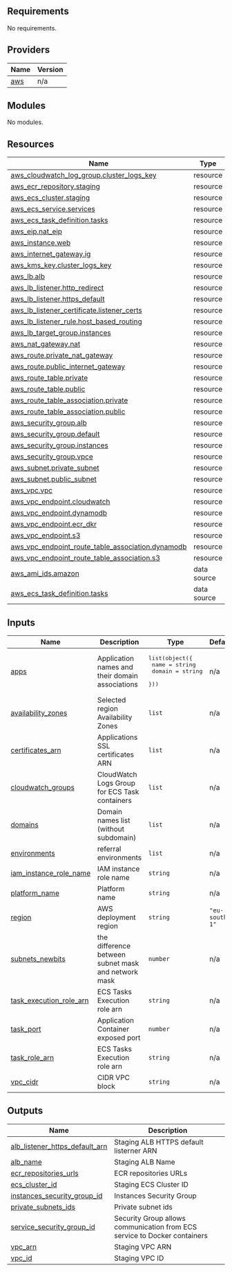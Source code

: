## Requirements

No requirements.

## Providers

| Name | Version |
|------|---------|
| <a name="provider_aws"></a> [aws](#provider\_aws) | n/a |

## Modules

No modules.

## Resources

| Name | Type |
|------|------|
| [aws_cloudwatch_log_group.cluster_logs_key](https://registry.terraform.io/providers/hashicorp/aws/latest/docs/resources/cloudwatch_log_group) | resource |
| [aws_ecr_repository.staging](https://registry.terraform.io/providers/hashicorp/aws/latest/docs/resources/ecr_repository) | resource |
| [aws_ecs_cluster.staging](https://registry.terraform.io/providers/hashicorp/aws/latest/docs/resources/ecs_cluster) | resource |
| [aws_ecs_service.services](https://registry.terraform.io/providers/hashicorp/aws/latest/docs/resources/ecs_service) | resource |
| [aws_ecs_task_definition.tasks](https://registry.terraform.io/providers/hashicorp/aws/latest/docs/resources/ecs_task_definition) | resource |
| [aws_eip.nat_eip](https://registry.terraform.io/providers/hashicorp/aws/latest/docs/resources/eip) | resource |
| [aws_instance.web](https://registry.terraform.io/providers/hashicorp/aws/latest/docs/resources/instance) | resource |
| [aws_internet_gateway.ig](https://registry.terraform.io/providers/hashicorp/aws/latest/docs/resources/internet_gateway) | resource |
| [aws_kms_key.cluster_logs_key](https://registry.terraform.io/providers/hashicorp/aws/latest/docs/resources/kms_key) | resource |
| [aws_lb.alb](https://registry.terraform.io/providers/hashicorp/aws/latest/docs/resources/lb) | resource |
| [aws_lb_listener.http_redirect](https://registry.terraform.io/providers/hashicorp/aws/latest/docs/resources/lb_listener) | resource |
| [aws_lb_listener.https_default](https://registry.terraform.io/providers/hashicorp/aws/latest/docs/resources/lb_listener) | resource |
| [aws_lb_listener_certificate.listener_certs](https://registry.terraform.io/providers/hashicorp/aws/latest/docs/resources/lb_listener_certificate) | resource |
| [aws_lb_listener_rule.host_based_routing](https://registry.terraform.io/providers/hashicorp/aws/latest/docs/resources/lb_listener_rule) | resource |
| [aws_lb_target_group.instances](https://registry.terraform.io/providers/hashicorp/aws/latest/docs/resources/lb_target_group) | resource |
| [aws_nat_gateway.nat](https://registry.terraform.io/providers/hashicorp/aws/latest/docs/resources/nat_gateway) | resource |
| [aws_route.private_nat_gateway](https://registry.terraform.io/providers/hashicorp/aws/latest/docs/resources/route) | resource |
| [aws_route.public_internet_gateway](https://registry.terraform.io/providers/hashicorp/aws/latest/docs/resources/route) | resource |
| [aws_route_table.private](https://registry.terraform.io/providers/hashicorp/aws/latest/docs/resources/route_table) | resource |
| [aws_route_table.public](https://registry.terraform.io/providers/hashicorp/aws/latest/docs/resources/route_table) | resource |
| [aws_route_table_association.private](https://registry.terraform.io/providers/hashicorp/aws/latest/docs/resources/route_table_association) | resource |
| [aws_route_table_association.public](https://registry.terraform.io/providers/hashicorp/aws/latest/docs/resources/route_table_association) | resource |
| [aws_security_group.alb](https://registry.terraform.io/providers/hashicorp/aws/latest/docs/resources/security_group) | resource |
| [aws_security_group.default](https://registry.terraform.io/providers/hashicorp/aws/latest/docs/resources/security_group) | resource |
| [aws_security_group.instances](https://registry.terraform.io/providers/hashicorp/aws/latest/docs/resources/security_group) | resource |
| [aws_security_group.vpce](https://registry.terraform.io/providers/hashicorp/aws/latest/docs/resources/security_group) | resource |
| [aws_subnet.private_subnet](https://registry.terraform.io/providers/hashicorp/aws/latest/docs/resources/subnet) | resource |
| [aws_subnet.public_subnet](https://registry.terraform.io/providers/hashicorp/aws/latest/docs/resources/subnet) | resource |
| [aws_vpc.vpc](https://registry.terraform.io/providers/hashicorp/aws/latest/docs/resources/vpc) | resource |
| [aws_vpc_endpoint.cloudwatch](https://registry.terraform.io/providers/hashicorp/aws/latest/docs/resources/vpc_endpoint) | resource |
| [aws_vpc_endpoint.dynamodb](https://registry.terraform.io/providers/hashicorp/aws/latest/docs/resources/vpc_endpoint) | resource |
| [aws_vpc_endpoint.ecr_dkr](https://registry.terraform.io/providers/hashicorp/aws/latest/docs/resources/vpc_endpoint) | resource |
| [aws_vpc_endpoint.s3](https://registry.terraform.io/providers/hashicorp/aws/latest/docs/resources/vpc_endpoint) | resource |
| [aws_vpc_endpoint_route_table_association.dynamodb](https://registry.terraform.io/providers/hashicorp/aws/latest/docs/resources/vpc_endpoint_route_table_association) | resource |
| [aws_vpc_endpoint_route_table_association.s3](https://registry.terraform.io/providers/hashicorp/aws/latest/docs/resources/vpc_endpoint_route_table_association) | resource |
| [aws_ami_ids.amazon](https://registry.terraform.io/providers/hashicorp/aws/latest/docs/data-sources/ami_ids) | data source |
| [aws_ecs_task_definition.tasks](https://registry.terraform.io/providers/hashicorp/aws/latest/docs/data-sources/ecs_task_definition) | data source |

## Inputs

| Name | Description | Type | Default | Required |
|------|-------------|------|---------|:--------:|
| <a name="input_apps"></a> [apps](#input\_apps) | Application names and their domain associations | <pre>list(object({<br>  name = string<br>  domain = string<br> }))</pre> | n/a | yes |
| <a name="input_availability_zones"></a> [availability\_zones](#input\_availability\_zones) | Selected region Availability Zones | `list` | n/a | yes |
| <a name="input_certificates_arn"></a> [certificates\_arn](#input\_certificates\_arn) | Applications SSL certificates ARN | `list` | n/a | yes |
| <a name="input_cloudwatch_groups"></a> [cloudwatch\_groups](#input\_cloudwatch\_groups) | CloudWatch Logs Group for ECS Task containers | `list` | n/a | yes |
| <a name="input_domains"></a> [domains](#input\_domains) | Domain names list (without subdomain) | `list` | n/a | yes |
| <a name="input_environments"></a> [environments](#input\_environments) | referral environments | `list` | n/a | yes |
| <a name="input_iam_instance_role_name"></a> [iam\_instance\_role\_name](#input\_iam\_instance\_role\_name) | IAM instance role name | `string` | n/a | yes |
| <a name="input_platform_name"></a> [platform\_name](#input\_platform\_name) | Platform name | `string` | n/a | yes |
| <a name="input_region"></a> [region](#input\_region) | AWS deployment region | `string` | `"eu-south-1"` | no |
| <a name="input_subnets_newbits"></a> [subnets\_newbits](#input\_subnets\_newbits) | the difference between subnet mask and network mask | `number` | n/a | yes |
| <a name="input_task_execution_role_arn"></a> [task\_execution\_role\_arn](#input\_task\_execution\_role\_arn) | ECS Tasks Execution role arn | `string` | n/a | yes |
| <a name="input_task_port"></a> [task\_port](#input\_task\_port) | Application Container exposed port | `number` | n/a | yes |
| <a name="input_task_role_arn"></a> [task\_role\_arn](#input\_task\_role\_arn) | ECS Tasks Execution role arn | `string` | n/a | yes |
| <a name="input_vpc_cidr"></a> [vpc\_cidr](#input\_vpc\_cidr) | CIDR VPC block | `string` | n/a | yes |

## Outputs

| Name | Description |
|------|-------------|
| <a name="output_alb_listener_https_default_arn"></a> [alb\_listener\_https\_default\_arn](#output\_alb\_listener\_https\_default\_arn) | Staging ALB HTTPS default listerner ARN |
| <a name="output_alb_name"></a> [alb\_name](#output\_alb\_name) | Staging ALB Name |
| <a name="output_ecr_repositories_urls"></a> [ecr\_repositories\_urls](#output\_ecr\_repositories\_urls) | ECR repositories URLs |
| <a name="output_ecs_cluster_id"></a> [ecs\_cluster\_id](#output\_ecs\_cluster\_id) | Staging ECS Cluster ID |
| <a name="output_instances_security_group_id"></a> [instances\_security\_group\_id](#output\_instances\_security\_group\_id) | Instances Security Group |
| <a name="output_private_subnets_ids"></a> [private\_subnets\_ids](#output\_private\_subnets\_ids) | Private subnet ids |
| <a name="output_service_security_group_id"></a> [service\_security\_group\_id](#output\_service\_security\_group\_id) | Security Group allows communication from ECS service to Docker containers |
| <a name="output_vpc_arn"></a> [vpc\_arn](#output\_vpc\_arn) | Staging VPC ARN |
| <a name="output_vpc_id"></a> [vpc\_id](#output\_vpc\_id) | Staging VPC ID |